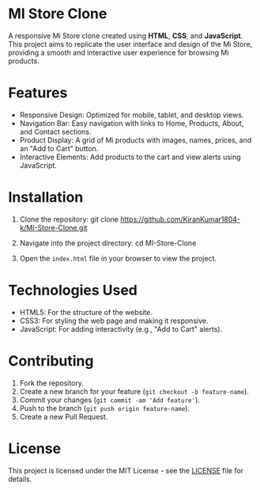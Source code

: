 # MI Store Clone

A responsive Mi Store clone created using **HTML**, **CSS**, and **JavaScript**. This project aims to replicate the user interface and design of the Mi Store, providing a smooth and interactive user experience for browsing Mi products.

# Features

- Responsive Design: Optimized for mobile, tablet, and desktop views.
- Navigation Bar: Easy navigation with links to Home, Products, About, and Contact sections.
- Product Display: A grid of Mi products with images, names, prices, and an "Add to Cart" button.
- Interactive Elements: Add products to the cart and view alerts using JavaScript.

# Installation

1. Clone the repository:   git clone https://github.com/KiranKumar1804-k/MI-Store-Clone.git


2. Navigate into the project directory:  cd MI-Store-Clone
 

3. Open the `index.html` file in your browser to view the project.

# Technologies Used

- HTML5: For the structure of the website.
- CSS3: For styling the web page and making it responsive.
- JavaScript: For adding interactivity (e.g., "Add to Cart" alerts).


# Contributing

1. Fork the repository.
2. Create a new branch for your feature (`git checkout -b feature-name`).
3. Commit your changes (`git commit -am 'Add feature'`).
4. Push to the branch (`git push origin feature-name`).
5. Create a new Pull Request.

# License

This project is licensed under the MIT License - see the [LICENSE](LICENSE) file for details.

